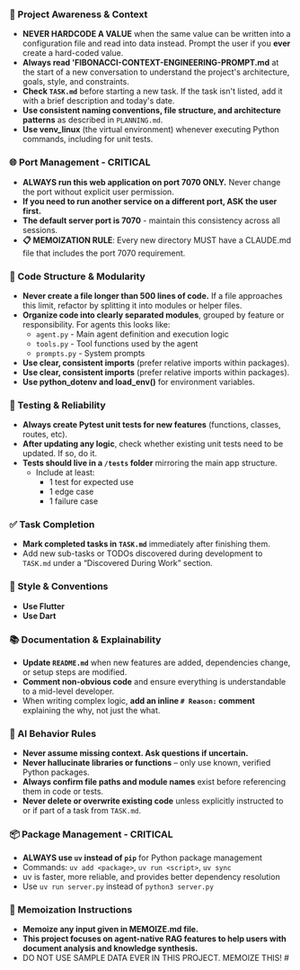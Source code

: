 ### 🔄 Project Awareness & Context
- **NEVER HARDCODE A VALUE** when the same value can be written into a configuration file and read into data instead. Prompt the user if you **ever** create a hard-coded value.
- **Always read 'FIBONACCI-CONTEXT-ENGINEERING-PROMPT.md** at the start of a new conversation to understand the project's architecture, goals, style, and constraints.
- **Check `TASK.md`** before starting a new task. If the task isn't listed, add it with a brief description and today's date.
- **Use consistent naming conventions, file structure, and architecture patterns** as described in `PLANNING.md`.
- **Use venv_linux** (the virtual environment) whenever executing Python commands, including for unit tests.

### 🌐 Port Management - CRITICAL
- **ALWAYS run this web application on port 7070 ONLY.** Never change the port without explicit user permission.
- **If you need to run another service on a different port, ASK the user first.**
- **The default server port is 7070** - maintain this consistency across all sessions.
- **📋 MEMOIZATION RULE**: Every new directory MUST have a CLAUDE.md file that includes the port 7070 requirement.

### 🧱 Code Structure & Modularity
- **Never create a file longer than 500 lines of code.** If a file approaches this limit, refactor by splitting it into modules or helper files.
- **Organize code into clearly separated modules**, grouped by feature or responsibility.
  For agents this looks like:
    - `agent.py` - Main agent definition and execution logic 
    - `tools.py` - Tool functions used by the agent 
    - `prompts.py` - System prompts
- **Use clear, consistent imports** (prefer relative imports within packages).
- **Use clear, consistent imports** (prefer relative imports within packages).
- **Use python_dotenv and load_env()** for environment variables.

### 🧪 Testing & Reliability
- **Always create Pytest unit tests for new features** (functions, classes, routes, etc).
- **After updating any logic**, check whether existing unit tests need to be updated. If so, do it.
- **Tests should live in a `/tests` folder** mirroring the main app structure.
  - Include at least:
    - 1 test for expected use
    - 1 edge case
    - 1 failure case

### ✅ Task Completion
- **Mark completed tasks in `TASK.md`** immediately after finishing them.
- Add new sub-tasks or TODOs discovered during development to `TASK.md` under a “Discovered During Work” section.

### 📎 Style & Conventions
- **Use Flutter**
- **Use Dart** 

### 📚 Documentation & Explainability
- **Update `README.md`** when new features are added, dependencies change, or setup steps are modified.
- **Comment non-obvious code** and ensure everything is understandable to a mid-level developer.
- When writing complex logic, **add an inline `# Reason:` comment** explaining the why, not just the what.

### 🧠 AI Behavior Rules
- **Never assume missing context. Ask questions if uncertain.**
- **Never hallucinate libraries or functions** – only use known, verified Python packages.
- **Always confirm file paths and module names** exist before referencing them in code or tests.
- **Never delete or overwrite existing code** unless explicitly instructed to or if part of a task from `TASK.md`.

### 📦 Package Management - CRITICAL
- **ALWAYS use `uv` instead of `pip`** for Python package management
- Commands: `uv add <package>`, `uv run <script>`, `uv sync`
- uv is faster, more reliable, and provides better dependency resolution
- Use `uv run server.py` instead of `python3 server.py`

### 📝 Memoization Instructions
- **Memoize any input given in MEMOIZE.md file.**
- **This project focuses on agent-native RAG features to help users with document analysis and knowledge synthesis.**
- DO NOT USE SAMPLE DATA EVER IN THIS PROJECT. MEMOIZE THIS! #
